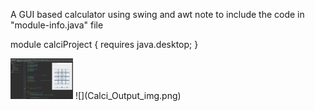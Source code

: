 A GUI based calculator using swing and awt
note to include the code in "module-info.java" file 

module calciProject {
	requires java.desktop;
}

<img src="Calci_Output_img.png" width="100">
![](Calci_Output_img.png)



